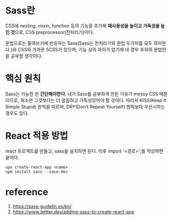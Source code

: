 # Sass란

CSS에 nesting, mixin, function 등의 기능을 추가해 **재사용성을 높이고 가독성을 높인 것**으로, CSS preprocessor(전처리기)이다.

문법으로는 들여쓰기에 반응하는 Sass(Sass는 전처리기와 문법 두가지를 모두 의미한다.)와 CSS와 가까운 SCSS가 있으며, 기능 상의 차이가 없기에 내 경우 후자의 문법만을 공부할 생각이다.

# 핵심 원칙

Sass는 가능한 한 **간단해야한다**. 내가 Sass를 공부하게 만든 이유가 messy CSS 때문이므로, 최소한 그것보다는 더 깔끔하고 가독성있어야 할 것이다. 따라서 KISS(Keep It Simple Stupid) 원칙을 따르며, DRY(Don't Repeat Yourself) 원칙보다 우선시하는 경우도 있다.

# React 적용 방법

react 프로젝트를 만들고, sass를 설치하면 된다. 이후 import '<경로>';를 작성하면 끝이다.

```
npx create-react-app <name>
npm install sass --save-dev
```

# reference

1. https://sass-guidelin.es/ko/
2. https://www.better.dev/adding-sass-to-create-react-app
